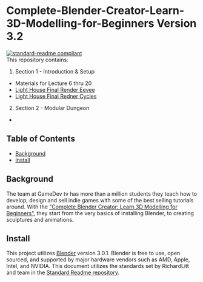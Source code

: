 # Complete-Blender-Creator-Learn-3D-Modelling-for-Beginners Version 3.2

[![standard-readme compliant](https://img.shields.io/badge/readme%20style-standard-brightgreen.svg?style=flat-square)](https://github.com/RichardLitt/standard-readme)
<br>
This repository contains:
<br>
1. Section 1 - Introduction & Setup
- Materials for Lecture 6 thru 20
- [Light House Final Render Eevee](https://github.com/HCSimpson/Complete-Blender-Creator-Learn-3D-Modelling-for-Beginners-Version-3.2/blob/main/Section%201%20-%20Introduction%20%26%20Setup/Light%20House%20Final%20Render%20Eevee.png)
- [Light House Final Redner Cycles](https://github.com/HCSimpson/Complete-Blender-Creator-Learn-3D-Modelling-for-Beginners-Version-3.2/blob/main/Section%201%20-%20Introduction%20%26%20Setup/Light%20House%20Final%20RenderCycles.png)
2. Section 2 - Modular Dungeon
- 

## Table of Contents
* [Background](#a-name"background"abackground)
* [Install](#a-name"install"ainstall)

## <a name="background"></a>Background 
The team at GameDev tv has more than a million students they teach how to develop, design and sell indie games with some of the best selling tutorials around. With the ["Complete Blender Creator: Learn 3D Modelling for Beginners"](https://www.udemy.com/course/blendertutorial/), they start from the very basics of installing Blender, to creating sculptures and animations. 

## <a name="install"></a>Install
This project utilizes [Blender](https://www.blender.org/ "Blender") version 3.0.1. Blender is free to use, open sourced, and supported by major hardware vendors such as AMD, Apple, Intel, and NVIDIA. This document utilizes the standards set by RichardLitt and team in the [Standard Readme repository](https://github.com/RichardLitt/standard-readme "Standard Readme repository").